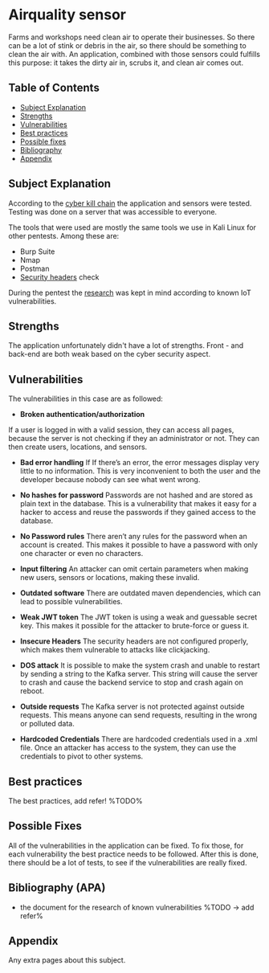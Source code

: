 # Airquality sensor

Farms and workshops need clean air to operate their businesses.
So there can be a lot of stink or debris in the air, so there should be something to clean the air with.
An application, combined with those sensors could fulfills this purpose: it takes the dirty air in, scrubs it, and clean air comes out.

## Table of Contents

- [Subject Explanation](#subject-explanation)
- [Strengths](#bibliography)
- [Vulnerabilities](#vulnerabilities)
- [Best practices](#best-practices)
- [Possible fixes](#possible-fixes)
- [Bibliography](#bibliography-apa)
- [Appendix](#appendix)

## Subject Explanation

According to the [cyber kill chain](https://www.varonis.com/blog/cyber-kill-chain/) the application and sensors were tested.
Testing was done on a server that was accessible to everyone.

The tools that were used are mostly the same tools we use in Kali Linux for other pentests. Among these are:
- Burp Suite
- Nmap
- Postman
- [Security headers](https://www.securityheaders.com) check

During the pentest the [research](https://fontys-intersect.github.io/research) was kept in mind according to known IoT vulnerabilities.

## Strengths

The application unfortunately didn't have a lot of strengths. Front - and back-end are both weak based on the
cyber security aspect.

## Vulnerabilities

The vulnerabilities in this case are as followed:

- **Broken authentication/authorization**

If a user is logged in with a valid session, they can access all pages, because the server is not checking if they an administrator or not. They can then create users, locations, and sensors.

- **Bad error handling**
If If there’s an error, the error messages display very little to no information. This is very inconvenient to both the user and the developer because nobody can see what went wrong.

- **No hashes for password**
Passwords are not hashed and are stored as plain text in the database. This is a vulnerability that makes it easy for a hacker to access and reuse the passwords if they gained access to the database.

- **No Password rules**
There aren’t any rules for the password when an account is created. This makes it possible to have a password with only one character or even no characters.

- **Input filtering** 
An attacker can omit certain parameters when making new users, sensors or locations, making these invalid.

- **Outdated software**
There are outdated maven dependencies, which can lead to possible vulnerabilities.

- **Weak JWT token** 
The JWT token is using a weak and guessable secret key. This makes it possible for the attacker to brute-force or guess it.

- **Insecure Headers**
The security headers are not configured properly, which makes them vulnerable to attacks like clickjacking.

- **DOS attack**
It is possible to make the system crash and unable to restart by sending a string to the Kafka server. This string will cause the server to crash and cause the backend service to stop and crash again on reboot.

- **Outside requests**
The Kafka server is not protected against outside requests. This means anyone can send requests, resulting in the wrong or polluted data.

- **Hardcoded Credentials**
There are hardcoded credentials used in a .xml file. Once an attacker has access to the system, they can use the credentials to pivot to other systems.

## Best practices

The best practices, add refer! %TODO%

## Possible Fixes

All of the vulnerabilities in the application can be fixed. To fix those, for each vulnerability
the best practice needs to be followed. After this is done, there should be a lot of tests, to see if the vulnerabilities are
really fixed.

## Bibliography (APA)

- the document for the research of known vulnerabilities %TODO -> add refer%

## Appendix

Any extra pages about this subject.

